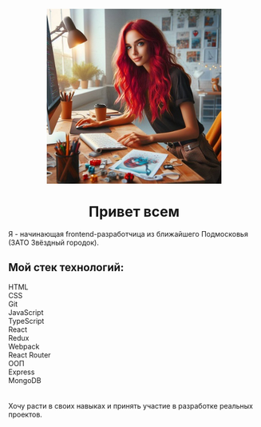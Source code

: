 <p align="center">
<img src="https://github.com/katkovatanya/katkovatanya/blob/main/illustration.jpg" width="350" align="center">
</p>
<h1 align="center">Привет всем</h1>
Я - начинающая frontend-разработчица из ближайшего Подмосковья (ЗАТО Звёздный городок).
<h2>Мой стек технологий:</h2>
HTML<br>
CSS<br>
Git<br>
JavaScript<br>
TypeScript<br>
React<br>
Redux<br>
Webpack<br>
React Router<br>
ООП<br>
Express<br>
MongoDB<br>
<br>
<br>
Хочу расти в своих навыках и принять участие в разработке реальных проектов.
